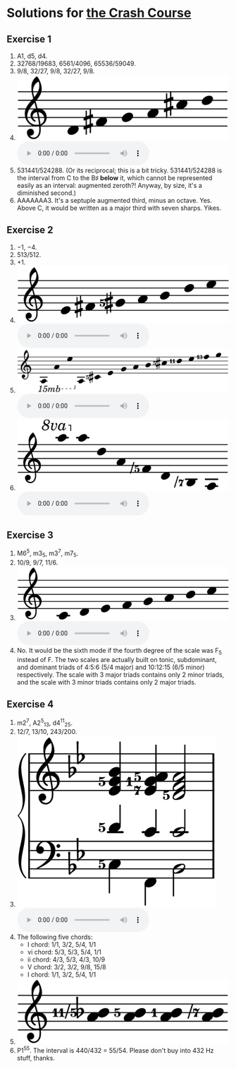 # Solutions for [the Crash Course](crash.md)

## Exercise 1

1. A1, d5, d4.
2. 32768/19683, 6561/4096, 65536/59049.
3. 9/8, 32/27, 9/8, 32/27, 9/8.
4. <img src="../assets/solutions/pentatonic.png" alt="D–F♯–G–A–C♯–D"> <audio controls><source src="../assets/solutions/pentatonic.mp3" type="audio/mpeg"></audio>
5. 531441/524288. (Or its reciprocal; this is a bit tricky. 531441/524288 is the interval from C to the B♯ **below** it, which cannot be represented easily as an interval: augmented zeroth?! Anyway, by size, it's a diminished second.)
6. AAAAAAA3. It's a septuple augmented third, minus an octave. Yes. Above C, it would be written as a major third with seven sharps. Yikes.

## Exercise 2

1. −1, −4.
2. 513/512.
3. +1.
4. <img src="../assets/solutions/seven-limit.png" alt="E–F♯–G♯5–A–B–D7–E"> <audio controls><source src="../assets/solutions/seven-limit.mp3" type="audio/mpeg"></audio>
5. <img src="../assets/solutions/overtone-long.png" alt="A–A–E–A–C♯5–E–G7–A–B–C♯5–D11–E–F13–G7"> <audio controls><source src="../assets/solutions/overtone-long.mp3" type="audio/mpeg"></audio>
6. <img src="../assets/solutions/undertone.png" alt="A–A–D–A–F-5–D–B-7–A"> <audio controls><source src="../assets/solutions/undertone.mp3" type="audio/mpeg"></audio>

## Exercise 3

1. M6<sup>5</sup>, m3<sub>5</sub>, m3<sup>7</sup>, m7<sub>5</sub>.
2. 10/9, 9/7, 11/6.
3. <img src="../assets/solutions/just-major.png" alt="C–D–E5–F–G–A5–B5–C"> <audio controls><source src="../assets/solutions/just-major.mp3" type="audio/mpeg"></audio>
4. No. It would be the sixth mode if the fourth degree of the scale was F<sub>5</sub> instead of F. The two scales are actually built on tonic, subdominant, and dominant triads of 4:5:6 (5/4 major) and 10:12:15 (6/5 minor) respectively. The scale with 3 major triads contains only 2 minor triads, and the scale with 3 minor triads contains only 2 major triads.

## Exercise 4

1. m2<sup>7</sup>, A2<sup>5</sup><sub>13</sub>, d4<sup>11</sup><sub>25</sub>.
2. 12/7, 13/10, 243/200.
3. <img src="../assets/solutions/ii-v-i.png" alt="C5–D5–E♭–G5–B♭, F–C1–E♭7–F–A5, B♭–C–D5–F–A5"> <audio controls><source src="../assets/solutions/ii-v-i.mp3" type="audio/mpeg"></audio>
4. The following five chords:
	- I chord: 1/1, 3/2, 5/4, 1/1
	- vi chord: 5/3, 5/3, 5/4, 1/1
	- ii chord: 4/3, 5/3, 4/3, 10/9
	- V chord: 3/2, 3/2, 9/8, 15/8
	- I chord: 1/1, 3/2, 5/4, 1/1
5. <img src="../assets/solutions/seconds.png" alt="A–B♭11-5, A–B5, A–B, A–B-7">
6. P1<sup>55</sup>. The interval is 440/432 = 55/54. Please don't buy into 432 Hz stuff, thanks.
